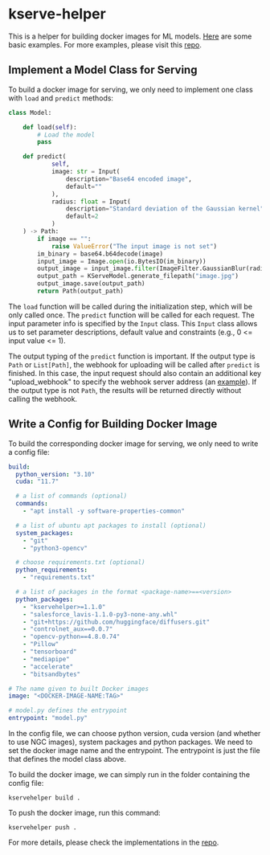 # kserve-helper

This is a helper for building docker images for ML models. 
[Here](https://github.com/HyperGAI/kserve-helper/tree/main/examples) are some basic examples.
For more examples, please visit this [repo](https://github.com/HyperGAI/model-zoo).

## Implement a Model Class for Serving
To build a docker image for serving, we only need to implement one class with `load` and `predict`
methods:
```python
class Model:

    def load(self):
        # Load the model
        pass

    def predict(
            self,
            image: str = Input(
                description="Base64 encoded image",
                default=""
            ),
            radius: float = Input(
                description="Standard deviation of the Gaussian kernel",
                default=2
            )
    ) -> Path:
        if image == "":
            raise ValueError("The input image is not set")
        im_binary = base64.b64decode(image)
        input_image = Image.open(io.BytesIO(im_binary))
        output_image = input_image.filter(ImageFilter.GaussianBlur(radius))
        output_path = KServeModel.generate_filepath("image.jpg")
        output_image.save(output_path)
        return Path(output_path)
```
The `load` function will be called during the initialization step, which will be only called once.
The `predict` function will be called for each request. The input parameter info is specified by
the `Input` class. This `Input` class allows us to set parameter descriptions, default value and
constraints (e.g., 0 <= input value <= 1). 

The output typing of the `predict` function is important. If the output type is `Path` or 
`List[Path]`, the webhook for uploading will be called after `predict` is finished. In this case,
the input request should also contain an additional key "upload_webhook" to specify the webhook server
address (an [example](https://github.com/HyperGAI/kserve-helper/tree/main/examples/rotate-image)).
If the output type is not `Path`, the results will be returned directly without calling the webhook.

## Write a Config for Building Docker Image

To build the corresponding docker image for serving, we only need to write a config file:
```yaml
build:
  python_version: "3.10"
  cuda: "11.7"

  # a list of commands (optional)
  commands:
    - "apt install -y software-properties-common"

  # a list of ubuntu apt packages to install (optional)
  system_packages:
    - "git"
    - "python3-opencv"

  # choose requirements.txt (optional)
  python_requirements:
    - "requirements.txt"

  # a list of packages in the format <package-name>==<version>
  python_packages:
    - "kservehelper>=1.1.0"
    - "salesforce_lavis-1.1.0-py3-none-any.whl"
    - "git+https://github.com/huggingface/diffusers.git"
    - "controlnet_aux==0.0.7"
    - "opencv-python==4.8.0.74"
    - "Pillow"
    - "tensorboard"
    - "mediapipe"
    - "accelerate"
    - "bitsandbytes"

# The name given to built Docker images
image: "<DOCKER-IMAGE-NAME:TAG>"

# model.py defines the entrypoint
entrypoint: "model.py"
```
In the config file, we can choose python version, cuda version (and whether to use NGC images), 
system packages and python packages. We need to set the docker image name and the entrypoint. 
The entrypoint is just the file that defines the model class above.

To build the docker image, we can simply run in the folder containing the config file:
```shell
kservehelper build .
```
To push the docker image, run this command:
```shell
kservehelper push .
```

For more details, please check the implementations in the [repo](https://github.com/HyperGAI/model-zoo).
